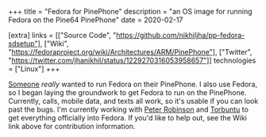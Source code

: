 +++
title = "Fedora for PinePhone"
description = "an OS image for running Fedora on the Pine64 PinePhone"
date = 2020-02-17

[extra]
links = [["Source Code", "https://github.com/nikhiljha/pp-fedora-sdsetup"], ["Wiki", "https://fedoraproject.org/wiki/Architectures/ARM/PinePhone"], ["Twitter", "https://twitter.com/jhanikhil/status/1229270316053958657"]]
technologies = ["Linux"]
+++

[Someone](https://github.com/Torbuntu) *really* wanted to run Fedora on their PinePhone. I also use Fedora, so I began laying the groundwork to get Fedora to run on the PinePhone. Currently, calls, mobile data, and texts all work, so it's usable if you can look past the bugs. I'm currently working with [Peter Robinson](https://nullr0ute.com/) and [Torbuntu](https://github.com/Torbuntu) to get everything officially into Fedora. If you'd like to help out, see the Wiki link above for contribution information.
